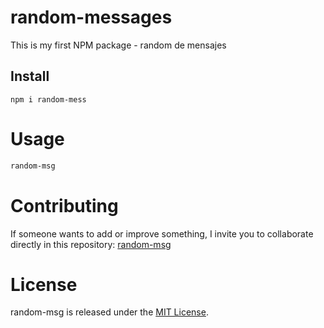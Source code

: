 
# random-messages

This is my first NPM package - random de mensajes

## Install

```npm
npm i random-mess
```

# Usage

```bash
random-msg
```

# Contributing
If someone wants to add or improve something, I invite you to collaborate directly in this repository: [random-msg](https://github.com/cesanagu/random-messages.git")

# License
random-msg is released under the [MIT License](https://opensource.org/licenses/MIT).